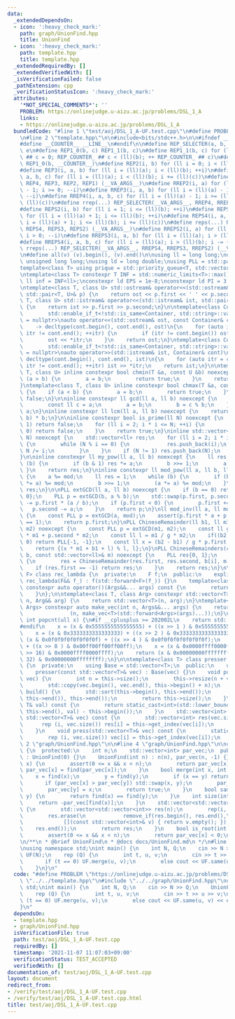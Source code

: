 ```yaml
---
data:
  _extendedDependsOn:
  - icon: ':heavy_check_mark:'
    path: graph/UnionFind.hpp
    title: UnionFind
  - icon: ':heavy_check_mark:'
    path: template.hpp
    title: template.hpp
  _extendedRequiredBy: []
  _extendedVerifiedWith: []
  _isVerificationFailed: false
  _pathExtension: cpp
  _verificationStatusIcon: ':heavy_check_mark:'
  attributes:
    '*NOT_SPECIAL_COMMENTS*': ''
    PROBLEM: https://onlinejudge.u-aizu.ac.jp/problems/DSL_1_A
    links:
    - https://onlinejudge.u-aizu.ac.jp/problems/DSL_1_A
  bundledCode: "#line 1 \"test/aoj/DSL_1_A-UF.test.cpp\"\n#define PROBLEM \"https://onlinejudge.u-aizu.ac.jp/problems/DSL_1_A\"\
    \n#line 2 \"template.hpp\"\n\n#include<bits/stdc++.h>\n\n#ifndef __COUNTER__\n\
    #define __COUNTER__ __LINE__\n#endif\n\n#define REP_SELECTER(a, b, c, d, e, ...)\
    \ e\n#define REP1_0(b, c) REP1_1(b, c)\n#define REP1_1(b, c) for (ll REP_COUNTER_\
    \ ## c = 0; REP_COUNTER_ ## c < (ll)(b); ++ REP_COUNTER_ ## c)\n#define REP1(b)\
    \ REP1_0(b, __COUNTER__)\n#define REP2(i, b) for (ll i = 0; i < (ll)(b); ++i)\n\
    #define REP3(i, a, b) for (ll i = (ll)(a); i < (ll)(b); ++i)\n#define REP4(i,\
    \ a, b, c) for (ll i = (ll)(a); i < (ll)(b); i += (ll)(c))\n#define rep(...) REP_SELECTER(__VA_ARGS__,\
    \ REP4, REP3, REP2, REP1) (__VA_ARGS__)\n#define RREP2(i, a) for (ll i = (ll)(a)\
    \ - 1; i >= 0; --i)\n#define RREP3(i, a, b) for (ll i = (ll)(a) - 1; i >= (ll)(b);\
    \ --i)\n#define RREP4(i, a, b, c) for (ll i = (ll)(a) - 1; i >= (ll)(b); i -=\
    \ (ll)(c))\n#define rrep(...) REP_SELECTER(__VA_ARGS__, RREP4, RREP3, RREP2) (__VA_ARGS__)\n\
    #define REPS2(i, b) for (ll i = 1; i <= (ll)(b); ++i)\n#define REPS3(i, a, b)\
    \ for (ll i = (ll)(a) + 1; i <= (ll)(b); ++i)\n#define REPS4(i, a, b, c) for (ll\
    \ i = (ll)(a) + 1; i <= (ll)(b); i += (ll)(c))\n#define reps(...) REP_SELECTER(__VA_ARGS__,\
    \ REPS4, REPS3, REPS2) (__VA_ARGS__)\n#define RREPS2(i, a) for (ll i = (ll)(a);\
    \ i > 0; --i)\n#define RREPS3(i, a, b) for (ll i = (ll)(a); i > (ll)(b); --i)\n\
    #define RREPS4(i, a, b, c) for (ll i = (ll)(a); i > (ll)(b); i -= (ll)(c))\n#define\
    \ rreps(...) REP_SELECTER(__VA_ARGS__, RREPS4, RREPS3, RREPS2) (__VA_ARGS__)\n\
    \n#define all(v) (v).begin(), (v).end()\n\nusing ll = long long;\nusing ull =\
    \ unsigned long long;\nusing ld = long double;\nusing PLL = std::pair<ll, ll>;\n\
    template<class T> using prique = std::priority_queue<T, std::vector<T>, std::greater<T>>;\n\
    \ntemplate<class T> constexpr T INF = std::numeric_limits<T>::max() / 2;\nconstexpr\
    \ ll inf = INF<ll>;\nconstexpr ld EPS = 1e-8;\nconstexpr ld PI = 3.1415926535897932384626;\n\
    \ntemplate<class T, class U> std::ostream& operator<<(std::ostream& ost, const\
    \ std::pair<T, U>& p) {\n    return ost << p.first << ' ' << p.second;\n}\ntemplate<class\
    \ T, class U> std::istream& operator<<(std::istream& ist, std::pair<T, U>& p)\
    \ {\n    return ist >> p.first >> p.second;\n}\n\ntemplate<class Container,\n\
    \        std::enable_if_t<!std::is_same<Container, std::string>::value, std::nullptr_t>\
    \ = nullptr>\nauto operator<<(std::ostream& ost, const Container& cont)\n    \
    \    -> decltype(cont.begin(), cont.end(), ost)\n{\n    for (auto itr = cont.begin();\
    \ itr != cont.end(); ++itr) {\n        if (itr != cont.begin()) ost << ' ';\n\
    \        ost << *itr;\n    }\n    return ost;\n}\ntemplate<class Container,\n\
    \        std::enable_if_t<!std::is_same<Container, std::string>::value, std::nullptr_t>\
    \ = nullptr>\nauto operator>>(std::istream& ist, Container& cont)\n        ->\
    \ decltype(cont.begin(), cont.end(), ist)\n{\n    for (auto itr = cont.begin();\
    \ itr != cont.end(); ++itr) ist >> *itr;\n    return ist;\n}\n\ntemplate<class\
    \ T, class U> inline constexpr bool chmin(T &a, const U &b) noexcept {\n    if\
    \ (a > b) {\n        a = b;\n        return true;\n    }\n    return false;\n\
    }\ntemplate<class T, class U> inline constexpr bool chmax(T &a, const U &b) noexcept\
    \ {\n    if (a < b) {\n        a = b;\n        return true;\n    }\n    return\
    \ false;\n}\n\ninline constexpr ll gcd(ll a, ll b) noexcept {\n    while (b) {\n\
    \        const ll c = a;\n        a = b;\n        b = c % b;\n    }\n    return\
    \ a;\n}\ninline constexpr ll lcm(ll a, ll b) noexcept {\n    return a / gcd(a,\
    \ b) * b;\n}\n\ninline constexpr bool is_prime(ll N) noexcept {\n    if (N <=\
    \ 1) return false;\n    for (ll i = 2; i * i <= N; ++i) {\n        if (N % i ==\
    \ 0) return false;\n    }\n    return true;\n}\ninline std::vector<ll> prime_factor(ll\
    \ N) noexcept {\n    std::vector<ll> res;\n    for (ll i = 2; i * i <= N; ++i)\
    \ {\n        while (N % i == 0) {\n            res.push_back(i);\n           \
    \ N /= i;\n        }\n    }\n    if (N != 1) res.push_back(N);\n    return res;\n\
    }\n\ninline constexpr ll my_pow(ll a, ll b) noexcept {\n    ll res = 1;\n    while\
    \ (b) {\n        if (b & 1) res *= a;\n        b >>= 1;\n        a *= a;\n   \
    \ }\n    return res;\n}\ninline constexpr ll mod_pow(ll a, ll b, ll mod) noexcept\
    \ {\n    a %= mod;\n    ll res = 1;\n    while (b) {\n        if (b & 1) (res\
    \ *= a) %= mod;\n        b >>= 1;\n        (a *= a) %= mod;\n    }\n    return\
    \ res;\n}\n\nPLL extGCD(ll a, ll b) noexcept {\n    if (b == 0) return PLL{1,\
    \ 0};\n    PLL p = extGCD(b, a % b);\n    std::swap(p.first, p.second);\n    p.second\
    \ -= p.first * (a / b);\n    if (p.first < 0) {\n        p.first += b;\n     \
    \   p.second -= a;\n    }\n    return p;\n}\nll mod_inv(ll a, ll mod) noexcept\
    \ {\n    const PLL p = extGCD(a, mod);\n    assert(p.first * a + p.second * mod\
    \ == 1);\n    return p.first;\n}\nPLL ChineseRemainder(ll b1, ll m1, ll b2, ll\
    \ m2) noexcept {\n    const PLL p = extGCD(m1, m2);\n    const ll g = p.first\
    \ * m1 + p.second * m2;\n    const ll l = m1 / g * m2;\n    if((b2 - b1) % g !=\
    \ 0) return PLL{-1, -1};\n    const ll x = (b2 - b1) / g * p.first % (m2 / g);\n\
    \    return {(x * m1 + b1 + l) % l, l};\n}\nPLL ChineseRemainders(const std::vector<ll>&\
    \ b, const std::vector<ll>& m) noexcept {\n    PLL res{0, 1};\n    rep (i, b.size())\
    \ {\n        res = ChineseRemainder(res.first, res.second, b[i], m[i]);\n    \
    \    if (res.first == -1) return res;\n    }\n    return res;\n}\n\ntemplate<class\
    \ F> class rec_lambda {\n  private:\n    F f;\n  public:\n    explicit constexpr\
    \ rec_lambda(F&& f_) : f(std::forward<F>(f_)) {}\n    template<class... Args>\
    \ constexpr auto operator()(Args&&... args) const {\n        return f(*this, std::forward<Args>(args)...);\n\
    \    }\n};\n\ntemplate<class T, class Arg> constexpr std::vector<T> make_vec(int\
    \ n, Arg&& arg) {\n    return std::vector<T>(n, arg);\n}\ntemplate<class T, class...\
    \ Args> constexpr auto make_vec(int n, Args&&... args) {\n    return std::vector<decltype(make_vec<T>(args...))>\n\
    \               (n, make_vec<T>(std::forward<Args>(args)...));\n}\n\ninline constexpr\
    \ int popcnt(ull x) {\n#if __cplusplus >= 202002L\n    return std::popcount(x);\n\
    #endif\n    x = (x & 0x5555555555555555) + ((x >> 1 ) & 0x5555555555555555);\n\
    \    x = (x & 0x3333333333333333) + ((x >> 2 ) & 0x3333333333333333);\n    x =\
    \ (x & 0x0f0f0f0f0f0f0f0f) + ((x >> 4 ) & 0x0f0f0f0f0f0f0f0f);\n    x = (x & 0x00ff00ff00ff00ff)\
    \ + ((x >> 8 ) & 0x00ff00ff00ff00ff);\n    x = (x & 0x0000ffff0000ffff) + ((x\
    \ >> 16) & 0x0000ffff0000ffff);\n    return (x & 0x00000000ffffffff) + ((x >>\
    \ 32) & 0x00000000ffffffff);\n}\n\ntemplate<class T> class presser : public std::vector<T>\
    \ {\n  private:\n    using Base = std::vector<T>;\n  public:\n    using Base::Base;\n\
    \    presser(const std::vector<T>& vec) : Base(vec) {}\n    void push(const std::vector<T>&\
    \ vec) {\n        int n = this->size();\n        this->resize(n + vec.size());\n\
    \        std::copy(vec.begin(), vec.end(), this->begin() + n);\n    }\n    int\
    \ build() {\n        std::sort(this->begin(), this->end());\n        this->erase(std::unique(this->begin(),\
    \ this->end()), this->end());\n        return this->size();\n    }\n    int get_index(const\
    \ T& val) const {\n        return static_cast<int>(std::lower_bound(this->begin(),\
    \ this->end(), val) - this->begin());\n    }\n    std::vector<int> pressed(const\
    \ std::vector<T>& vec) const {\n        std::vector<int> res(vec.size());\n  \
    \      rep (i, vec.size()) res[i] = this->get_index(vec[i]);\n        return res;\n\
    \    }\n    void press(std::vector<T>& vec) const {\n        static_assert(std::is_integral<T>::value);\n\
    \        rep (i, vec.size()) vec[i] = this->get_index(vec[i]);\n    }\n};\n#line\
    \ 2 \"graph/UnionFind.hpp\"\n\n#line 4 \"graph/UnionFind.hpp\"\n\nclass UnionFind\
    \ {\n  protected:\n    int n;\n    std::vector<int> par_vec;\n  public:\n    UnionFind()\
    \ : UnionFind(0) {}\n    UnionFind(int n) : n(n), par_vec(n, -1) {}\n    int find(int\
    \ x) {\n        assert(0 <= x && x < n);\n        return par_vec[x] < 0 ? x :\
    \ par_vec[x] = find(par_vec[x]);\n    }\n    bool merge(int x, int y) {\n    \
    \    x = find(x);\n        y = find(y);\n        if (x == y) return false;\n \
    \       if (par_vec[x] > par_vec[y]) std::swap(x, y);\n        par_vec[x] += par_vec[y];\n\
    \        par_vec[y] = x;\n        return true;\n    }\n    bool same(int x, int\
    \ y) {\n        return find(x) == find(y);\n    }\n    int size(int x) {\n   \
    \     return -par_vec[find(x)];\n    }\n    std::vector<std::vector<int>> groups()\
    \ {\n        std::vector<std::vector<int>> res(n);\n        rep(i, n) res[find(i)].push_back(i);\n\
    \        res.erase(\n            remove_if(res.begin(), res.end(),\n         \
    \             [](const std::vector<int>& v) { return v.empty(); }),\n        \
    \    res.end());\n        return res;\n    }\n    bool is_root(int x) const {\n\
    \        assert(0 <= x && x < n);\n        return par_vec[x] < 0;\n    }\n};\n\
    \n/**\n * @brief UnionFind\n * @docs docs/UnionFind.md\n */\n#line 4 \"test/aoj/DSL_1_A-UF.test.cpp\"\
    \nusing namespace std;\nint main() {\n    int N, Q;\n    cin >> N >> Q;\n    UnionFind\
    \ UF(N);\n    rep (Q) {\n        int t, u, v;\n        cin >> t >> u >> v;\n \
    \       if (t == 0) UF.merge(u, v);\n        else cout << UF.same(u, v) << endl;\n\
    \    }\n}\n"
  code: "#define PROBLEM \"https://onlinejudge.u-aizu.ac.jp/problems/DSL_1_A\"\n#include\
    \ \"../../template.hpp\"\n#include \"../../graph/UnionFind.hpp\"\nusing namespace\
    \ std;\nint main() {\n    int N, Q;\n    cin >> N >> Q;\n    UnionFind UF(N);\n\
    \    rep (Q) {\n        int t, u, v;\n        cin >> t >> u >> v;\n        if\
    \ (t == 0) UF.merge(u, v);\n        else cout << UF.same(u, v) << endl;\n    }\n\
    }\n"
  dependsOn:
  - template.hpp
  - graph/UnionFind.hpp
  isVerificationFile: true
  path: test/aoj/DSL_1_A-UF.test.cpp
  requiredBy: []
  timestamp: '2021-11-07 11:07:03+09:00'
  verificationStatus: TEST_ACCEPTED
  verifiedWith: []
documentation_of: test/aoj/DSL_1_A-UF.test.cpp
layout: document
redirect_from:
- /verify/test/aoj/DSL_1_A-UF.test.cpp
- /verify/test/aoj/DSL_1_A-UF.test.cpp.html
title: test/aoj/DSL_1_A-UF.test.cpp
---
```


